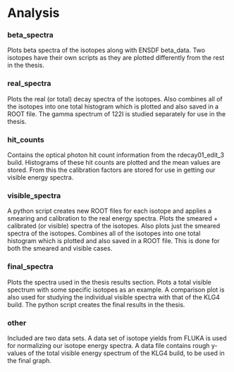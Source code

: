 # Analysis    

### beta_spectra

 Plots beta spectra of the isotopes along with ENSDF beta_data. Two isotopes have their own
 scripts as they are plotted differently from the rest in the thesis.
  
### real_spectra

 Plots the real (or total) decay spectra of the isotopes. Also combines all of the isotopes into one
 total histogram which is plotted and also saved in a ROOT file. The gamma spectrum of 122I is studied
 separately for use in the thesis.
         	
### hit_counts
 
 Contains the optical photon hit count information from the rdecay01_edit_3 build. Histograms of these hit
 counts are plotted and the mean values are stored. From this the calibration factors are stored for use
 in getting our visible energy spectra.

### visible_spectra

 A python script creates new ROOT files for each isotope and applies a smearing and calibration to the real 
 energy spectra. Plots the smeared + calibrated (or visible) spectra of the isotopes. Also plots just the 
 smeared spectra of the isotopes. Combines all of the isotopes into one total histogram which is plotted and 
 also saved in a ROOT file. This is done for both the smeared and visible cases.

### final_spectra

 Plots the spectra used in the thesis results section. Plots a total visible spectrum with some specific 
 isotopes as an example. A comparison plot is also used for studying the individual visible spectra with 
 that of the KLG4 build. The python script creates the final results in the thesis.
         	
### other

 Included are two data sets. A data set of isotope yields from FLUKA is used for normalizing our isotope 
 energy spectra. A data file contains rough y-values of the total visible energy spectrum of the KLG4 build, 
 to be used in the final graph.